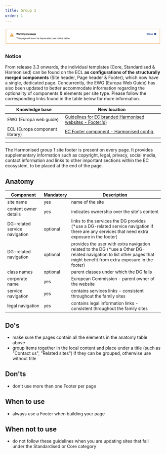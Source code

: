 ```yaml
---
title: Group 1
order: 1
---
```


![](/cms-images/soon-to-be-deprecated-image.png)

### Notice

From release 3.3 onwards, the individual templates (Core, Standardised & Harmonised) can be found on the ECL **as configurations of the structurally merged components** (Site header, Page header & Footer), which now have a single, dedicated page. Concurrently, the EWG (Europa Web Guide) has also been updated to better accommodate information regarding the optionality of components & elements per site type. Please follow the corresponding links found in the table below for more information.

| Knowledge base                 | New location                                                                                                                                   |
| ------------------------------ | ---------------------------------------------------------------------------------------------------------------------------------------------- |
| EWG (Europa web guide)         | [Guidelines for EC branded Harmonised websites - Footer(s)](https://wikis.ec.europa.eu/display/WEBGUIDE/EC+branded+harmonised+websites+design) |
| ECL (Europa component library) | [EC Footer component - Harmonised config.](https://ec.europa.eu/component-library/ec/components/footer/usage/#harmonised)                      |

---

The Harmonised group 1 site footer is present on every page. It provides supplementary information such as copyright, legal, privacy, social media, contact information and links to other important sections within the EC ecosystem, to be placed at the end of the page.

## Anatomy

| Component                     | Mandatory | Description                                                                                                                                                              |
| ----------------------------- | --------- | ------------------------------------------------------------------------------------------------------------------------------------------------------------------------ |
| site name                     | yes       | name of the site                                                                                                                                                         |
| content owner details         | yes       | indicates ownership over the site's content                                                                                                                              |
| DG-related service navigation | optional  | links to the services the DG provides (\*use a DG-related service navigation if there are any services that need extra exposure in the footer)                           |
| DG-related navigation         | optional  | provides the user with extra navigation related to the DG (\*use a Other DG-related navigation to list other pages that might benefit from extra exposure in the footer) |
| class names                   | optional  | parent classes under which the DG falls                                                                                                                                  |
| corporate name                | yes       | European Commission - parent owner of the website                                                                                                                        |
| service navigation            | yes       | contains services links - consistent throughout the family sites                                                                                                         |
| legal navigation              | yes       | contains legal information links - consistent throughout the family sites                                                                                                |

## Do's

- make sure the pages contain all the elements in the anatomy table above
- group items together in the local content and place under a title (such as "Contact us", "Related sites") if they can be grouped, otherwise use without title

## Don'ts

- don't use more than one Footer per page

## When to use

- always use a Footer when building your page

## When not to use

- do not follow these guidelines when you are updating sites that fall under the Standardised or Core category
